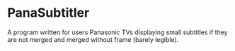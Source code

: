 # PanaSubtitler
A program written for users Panasonic TVs displaying small subtitles if they are not merged and merged without frame (barely legible).
